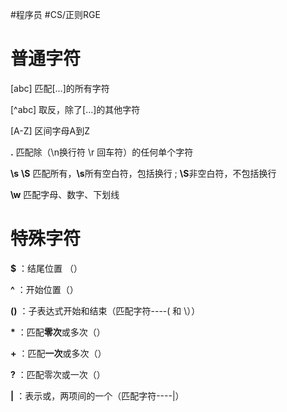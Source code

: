 #程序员 #CS/正则RGE
# 普通字符

[abc] 匹配[...]的所有字符

[^abc] 取反，除了[...]的其他字符

[A-Z] 区间字母A到Z

**.** 匹配除（\\n换行符 \\r 回车符）的任何单个字符

**\\s** **\\S** 匹配所有，**\\s**所有空白符，包括换行 ;  **\\S**非空白符，不包括换行

**\\w** 匹配字母、数字、下划线

# 特殊字符

 **$** ：结尾位置 （）

**^** ：开始位置（）

**()** ：子表达式开始和结束（匹配字符----\(   和  \））

**\*** ：匹配**零次**或多次（）

**\+** ：匹配**一次**或多次（）

**?** ：匹配零次或一次（）

**|** ：表示或，两项间的一个（匹配字符----\|）
